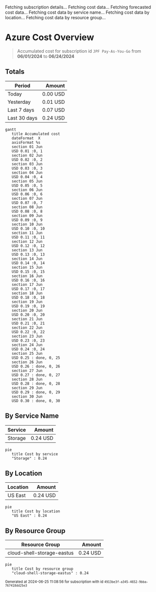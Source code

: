Fetching subscription details...
Fetching cost data...
Fetching forecasted cost data...
Fetching cost data by service name...
Fetching cost data by location...
Fetching cost data by resource group...
# Azure Cost Overview

> Accumulated cost for subscription id `JPF Pay-As-You-Go` from **06/01/2024** to **06/24/2024**

## Totals

|Period|Amount|
|---|---:|
|Today|0.00 USD|
|Yesterday|0.01 USD|
|Last 7 days|0.07 USD|
|Last 30 days|0.24 USD|

```mermaid
gantt
   title Accumulated cost
   dateFormat  X
   axisFormat %s
   section 01 Jun
   USD 0.01 :0, 1
   section 02 Jun
   USD 0.02 :0, 2
   section 03 Jun
   USD 0.03 :0, 3
   section 04 Jun
   USD 0.04 :0, 4
   section 05 Jun
   USD 0.05 :0, 5
   section 06 Jun
   USD 0.06 :0, 6
   section 07 Jun
   USD 0.07 :0, 7
   section 08 Jun
   USD 0.08 :0, 8
   section 09 Jun
   USD 0.09 :0, 9
   section 10 Jun
   USD 0.10 :0, 10
   section 11 Jun
   USD 0.11 :0, 11
   section 12 Jun
   USD 0.12 :0, 12
   section 13 Jun
   USD 0.13 :0, 13
   section 14 Jun
   USD 0.14 :0, 14
   section 15 Jun
   USD 0.15 :0, 15
   section 16 Jun
   USD 0.16 :0, 16
   section 17 Jun
   USD 0.17 :0, 17
   section 18 Jun
   USD 0.18 :0, 18
   section 19 Jun
   USD 0.19 :0, 19
   section 20 Jun
   USD 0.20 :0, 20
   section 21 Jun
   USD 0.21 :0, 21
   section 22 Jun
   USD 0.22 :0, 22
   section 23 Jun
   USD 0.23 :0, 23
   section 24 Jun
   USD 0.24 :0, 24
   section 25 Jun
   USD 0.25 : done, 0, 25
   section 26 Jun
   USD 0.26 : done, 0, 26
   section 27 Jun
   USD 0.27 : done, 0, 27
   section 28 Jun
   USD 0.28 : done, 0, 28
   section 29 Jun
   USD 0.29 : done, 0, 29
   section 30 Jun
   USD 0.30 : done, 0, 30
```

## By Service Name

|Service|Amount|
|---|---:|
|Storage|0.24 USD|

```mermaid
pie
   title Cost by service
   "Storage" : 0.24
```

## By Location

|Location|Amount|
|---|---:|
|US East|0.24 USD|

```mermaid
pie
   title Cost by location
   "US East" : 0.24
```

## By Resource Group

|Resource Group|Amount|
|---|---:|
|cloud-shell-storage-eastus|0.24 USD|

```mermaid
pie
   title Cost by resource group
   "cloud-shell-storage-eastus" : 0.24
```

<sup>Generated at 2024-06-25 11:08:56 for subscription with id `4913be3f-a345-4652-9bba-767418dd25e3`</sup>
